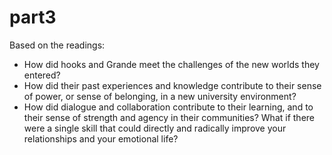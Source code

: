 # part3

Based on the readings:

- How did hooks and Grande meet the challenges of the new worlds they entered?
- How did their past experiences and knowledge contribute to their sense of power, or sense of belonging, in a new university environment?
- How did dialogue and collaboration contribute to their learning, and to their sense of strength and agency in their communities? What if there were a single skill that could directly and radically improve your relationships and your emotional life?
